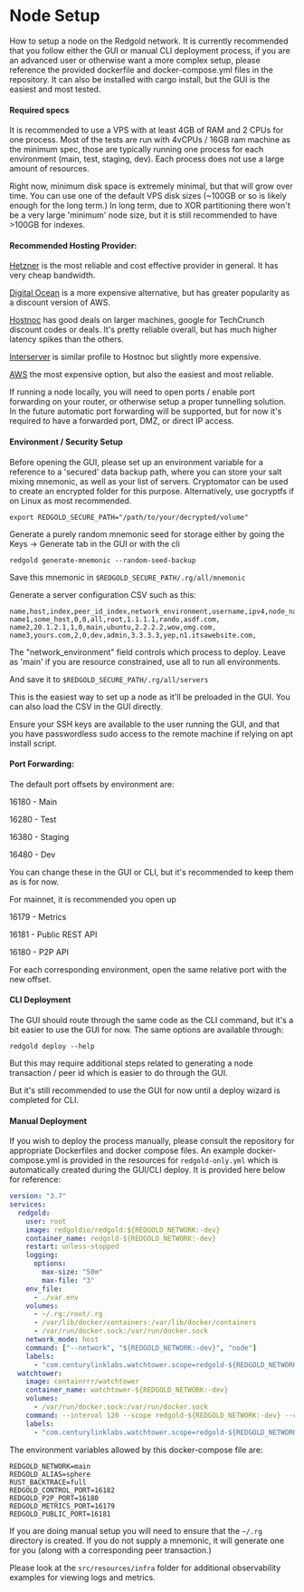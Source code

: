 # Node Setup

How to setup a node on the Redgold network. It is currently recommended that you follow either the GUI 
or manual CLI deployment process, if you are an advanced user or otherwise want a more complex setup, please 
reference the provided dockerfile and docker-compose.yml files in the repository. It can also be installed with 
cargo install, but the GUI is the easiest and most tested.


#### Required specs

It is recommended to use a VPS with at least 4GB of RAM and 2 CPUs for one process. Most of the tests are 
run with 4vCPUs / 16GB ram machine as the minimum spec, those are typically running one process for each environment
(main, test, staging, dev). Each process does not use a large amount of resources.

Right now, minimum disk space is extremely minimal, but that will grow over time. You can use one of the default VPS 
disk sizes (~100GB or so is likely enough for the long term.) In long term, due to XOR partitioning there won't be a 
very large 'minimum' node size, but it is still recommended to have >100GB for indexes.

#### Recommended Hosting Provider:

[Hetzner](https://www.hetzner.com/cloud/) is the most reliable and cost effective provider in general. It has 
very cheap bandwidth. 

[Digital Ocean](https://www.digitalocean.com/) is a more expensive alternative, but has greater popularity as a 
discount version of AWS.

[Hostnoc](https://hostnoc.com/) has good deals on larger machines, google for TechCrunch discount codes or deals. 
It's pretty reliable overall, but has much higher latency spikes than the others.

[Interserver](https://www.interserver.net/) is similar profile to Hostnoc but slightly more expensive.


[AWS](https://aws.amazon.com/) the most expensive option, but also the easiest and most reliable.

If running a node locally, you will need to open ports / enable port forwarding on your router, or otherwise 
setup a proper tunnelling solution. In the future automatic port forwarding will be supported, but for now it's 
required to have a forwarded port, DMZ, or direct IP access.


#### Environment / Security Setup

Before opening the GUI, please set up an environment variable for a reference to a 'secured' data backup path, 
where you can store your salt mixing mnemonic, as well as your list of servers. Cryptomator can be used to 
create an encrypted folder for this purpose. Alternatively, use gocryptfs if on Linux as most recommended.

```shell
export REDGOLD_SECURE_PATH="/path/to/your/decrypted/volume"
```

Generate a purely random mnemonic seed for storage either by going the Keys -> Generate tab in the GUI or 
with the cli

```shell
redgold generate-mnemonic --random-seed-backup
```

Save this mnemonic in `$REDGOLD_SECURE_PATH/.rg/all/mnemonic`

Generate a server configuration CSV such as this:

```csv
name,host,index,peer_id_index,network_environment,username,ipv4,node_name,external_host,reward_address
name1,some_host,0,0,all,root,1.1.1.1,rando,asdf.com,
name2,20.1.2.1,1,0,main,ubuntu,2.2.2.2,wow,omg.com,
name3,yours.com,2,0,dev,admin,3.3.3.3,yep,n1.itsawebsite.com,
```

The "network_environment" field controls which process to deploy. Leave as 'main' if you are resource constrained, 
use all to run all environments.

And save it to `$REDGOLD_SECURE_PATH/.rg/all/servers`

This is the easiest way to set up a node as it'll be preloaded in the GUI. You can also load the CSV in the GUI 
directly.

Ensure your SSH keys are available to the user running the GUI, and that you have passwordless sudo access to 
the remote machine if relying on apt install script.

#### Port Forwarding:

The default port offsets by environment are:

16180 - Main

16280 - Test

16380 - Staging

16480 - Dev

You can change these in the GUI or CLI, but it's recommended to keep them as is for now.

For mainnet, it is recommended you open up

16179 - Metrics

16181 - Public REST API

16180 - P2P API

For each corresponding environment, open the same relative port with the new offset.

#### CLI Deployment

The GUI should route through the same code as the CLI command, but it's a bit easier to use the GUI for now. The 
same options are available through:

```shell
redgold deploy --help
```

But this may require additional steps related to generating a node transaction / peer id which is easier to do 
through the GUI.

But it's still recommended to use the GUI for now until a deploy wizard is completed for CLI.

#### Manual Deployment

If you wish to deploy the process manually, please consult the repository for appropriate Dockerfiles and 
docker compose files. An example docker-compose.yml is provided in the resources for `redgold-only.yml` which is 
automatically created during the GUI/CLI deploy. It is provided here below for reference:

```yaml
version: "3.7"
services:
  redgold:
    user: root
    image: redgoldio/redgold:${REDGOLD_NETWORK:-dev}
    container_name: redgold-${REDGOLD_NETWORK:-dev}
    restart: unless-stopped
    logging:
      options:
        max-size: "50m"
        max-file: "3"
    env_file:
      - ./var.env
    volumes:
      - ~/.rg:/root/.rg
      - /var/lib/docker/containers:/var/lib/docker/containers
      - /var/run/docker.sock:/var/run/docker.sock
    network_mode: host
    command: ["--network", "${REDGOLD_NETWORK:-dev}", "node"]
    labels:
      - "com.centurylinklabs.watchtower.scope=redgold-${REDGOLD_NETWORK:-dev}"
  watchtower:
    image: containrrr/watchtower
    container_name: watchtower-${REDGOLD_NETWORK:-dev}
    volumes:
      - /var/run/docker.sock:/var/run/docker.sock
    command: --interval 120 --scope redgold-${REDGOLD_NETWORK:-dev} --cleanup
    labels:
      - "com.centurylinklabs.watchtower.scope=redgold-${REDGOLD_NETWORK:-dev}"

```

The environment variables allowed by this docker-compose file are:

```shell
REDGOLD_NETWORK=main
REDGOLD_ALIAS=sphere
RUST_BACKTRACE=full
REDGOLD_CONTROL_PORT=16182
REDGOLD_P2P_PORT=16180
REDGOLD_METRICS_PORT=16179
REDGOLD_PUBLIC_PORT=16181
```


If you are doing manual setup you will need to ensure that the `~/.rg` directory is created. If you 
do not supply a mnemonic, it will generate one for you (along with a corresponding peer transaction.)

Please look at the `src/resources/infra` folder for additional observability examples for viewing logs and metrics.